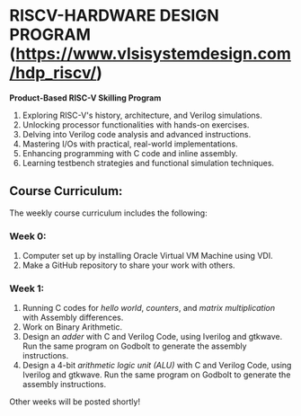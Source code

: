 # RISCV-HARDWARE DESIGN PROGRAM (https://www.vlsisystemdesign.com/hdp_riscv/)
**Product-Based RISC-V Skilling Program**
1. Exploring RISC-V's history, architecture, and Verilog simulations.
2. Unlocking processor functionalities with hands-on exercises.
3. Delving into Verilog code analysis and advanced instructions.
4. Mastering I/Os with practical, real-world implementations.
5. Enhancing programming with C code and inline assembly.
6. Learning testbench strategies and functional simulation techniques.

## Course Curriculum: ##

The weekly course curriculum includes the following:

### Week 0: ###
1. Computer set up by installing Oracle Virtual VM Machine using VDI.
2. Make a GitHub repository to share your work with others. 

### Week 1: ###
1. Running C codes for *hello world*, *counters*, and *matrix multiplication* with Assembly differences.
2. Work on Binary Arithmetic.
3. Design an *adder* with C and Verilog Code, using Iverilog and gtkwave. Run the same program on Godbolt to generate the assembly instructions.
4. Design a 4-bit *arithmetic logic unit (ALU)* with C and Verilog Code, using Iverilog and gtkwave. Run the same program on Godbolt to generate the assembly instructions.

Other weeks will be posted shortly!
